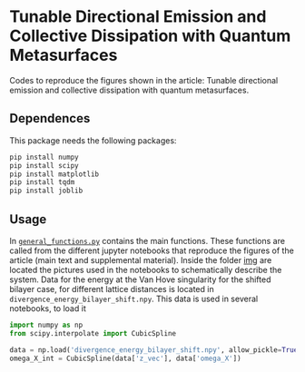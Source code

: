 # Tunable Directional Emission and Collective Dissipation with Quantum Metasurfaces
Codes to reproduce the figures shown in the article: Tunable directional emission and collective dissipation with quantum metasurfaces.

## Dependences

This package needs the following packages:

```bash
pip install numpy
pip install scipy
pip install matplotlib
pip install tqdm
pip install joblib
```

## Usage
In [`general_functions.py`](https://github.com/Davtax/Tunable-emission-metasurfaces/blob/main/general_functions.py) contains the main functions. These functions are called from the different jupyter notebooks that reproduce the figures of the article (main text and supplemental material). Inside the folder [img](https://github.com/Davtax/Tunable-emission-metasurfaces/img) are located the pictures used in the notebooks to schematically describe the system. Data for the energy at the Van Hove singularity for the shifted bilayer case, for different lattice distances is located in `divergence_energy_bilayer_shift.npy`. This data is used in several notebooks, to load it
```python
import numpy as np
from scipy.interpolate import CubicSpline

data = np.load('divergence_energy_bilayer_shift.npy', allow_pickle=True).item()
omega_X_int = CubicSpline(data['z_vec'], data['omega_X'])
```
